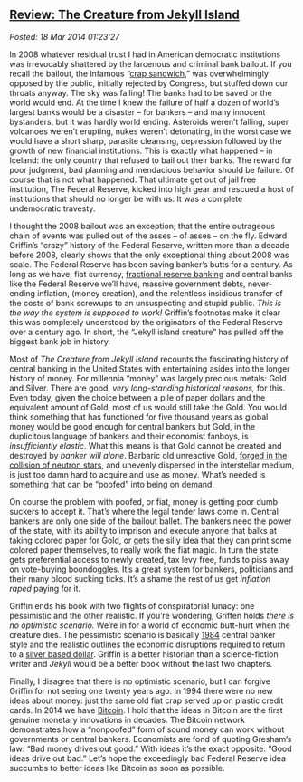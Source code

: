 
[Review: The Creature
from Jekyll Island](http://bakerjd99.wordpress.com/2014/03/17/review-the-creature-from-jekyll-island/)
----------------------------------------------------------------------------------------------------------------------------

*Posted: 18 Mar 2014 01:23:27*

In 2008 whatever residual trust I had in American democratic
institutions was irrevocably shattered by the larcenous and criminal
bank bailout. If you recall the bailout, the infamous “[crap
sandwich](http://abcnews.go.com/blogs/politics/2008/10/a-second-order/),”
was overwhelmingly opposed by the public, initially rejected by
Congress, but stuffed down our throats anyway. The sky was falling! The
banks had to be saved or the world would end. At the time I knew the
failure of half a dozen of world’s largest banks would be a disaster –
for bankers – and many innocent bystanders, but it was hardly world
ending. Asteroids weren’t falling, super volcanoes weren’t erupting,
nukes weren’t detonating, in the worst case we would have a short sharp,
parasite cleansing, depression followed by the growth of new financial
institutions. This is exactly what happened – in Iceland: the only
country that refused to bail out their banks. The reward for poor
judgment, bad planning and mendacious behavior should be failure. Of
course that is not what happened. That ultimate get out of jail free
institution, The Federal Reserve, kicked into high gear and rescued a
host of institutions that should no longer be with us. It was a complete
undemocratic travesty.

I thought the 2008 bailout was an exception; that the entire outrageous
chain of events was pulled out of the asses – of asses – on the fly.
Edward Griffin’s “crazy” history of the Federal Reserve, written more
than a decade before 2008, clearly shows that the only exceptional thing
about 2008 was scale. The Federal Reserve has been saving banker’s butts
for a century. As long as we have, fiat currency, [fractional reserve
banking](http://wiki.mises.org/wiki/Fractional\_reserve\_banking) and
central banks like the Federal Reserve we’ll have, massive government
debts, never-ending inflation, (money creation), and the relentless
insidious transfer of the costs of bank screwups to an unsuspecting and
stupid public. *This is the way the system is supposed to work!*
Griffin’s footnotes make it clear this was completely understood by the
originators of the Federal Reserve over a century ago. In short, the
“Jekyll island creature” has pulled off the biggest bank job in history.

Most of *The Creature from Jekyll Island* recounts the fascinating
history of central banking in the United States with entertaining asides
into the longer history of money. For millennia “money” was largely
precious metals: Gold and Silver. There are good, *very long-standing
historical reasons,* for this. Even today, given the choice between a
pile of paper dollars and the equivalent amount of Gold, most of us
would still take the Gold. You would think something that has functioned
for five thousand years as global money would be good enough for central
bankers but Gold, in the duplicitous language of bankers and their
economist fanboys, is *insufficiently elastic*. What this means is that
Gold cannot be created and destroyed by *banker will alone*. Barbaric
old unreactive Gold, [forged in the collision of neutron
stars](http://www.washingtonpost.com/national/health-science/origin-of-gold-found-in-rare-neutron-star-collisions/2013/07/17/a158bd46-eef2-11e2-bed3-b9b6fe264871\_story.html),
and unevenly dispersed in the interstellar medium, is just too damn hard
to acquire and use as money. What’s needed is something that can be
“poofed” into being on demand.

On course the problem with poofed, or fiat, money is getting poor dumb
suckers to accept it. That’s where the legal tender laws come in.
Central bankers are only one side of the bailout ballet. The bankers
need the power of the state, with its ability to imprison and execute
anyone that balks at taking colored paper for Gold, or gets the silly
idea that they can print some colored paper themselves, to really work
the fiat magic. In turn the state gets preferential access to newly
created, tax levy free, funds to piss away on vote-buying boondoggles.
It’s a great system for bankers, politicians and their many blood
sucking ticks. It’s a shame the rest of us get *inflation raped* paying
for it.

Griffin ends his book with two flights of conspiratorial lunacy: one
pessimistic and the other realistic. If you’re wondering, Griffen holds
*there is no optimistic scenario.* We’re in for a world of economic
butt-hurt when the creature dies. The pessimistic scenario is basically
[1984](http://en.wikipedia.org/wiki/Nineteen\_Eighty-Four) central
banker style and the realistic outlines the economic disruptions
required to return to a [silver based
dollar](http://mises.org/daily/4149). Griffin is a better historian than
a science-fiction writer and *Jekyll* would be a better book without
the last two chapters.

Finally, I disagree that there is no optimistic scenario, but I can
forgive Griffin for not seeing one twenty years ago. In 1994 there were
no new ideas about money: just the same old fiat crap served up on
plastic credit cards. In 2014 we have
[Bitcoin](https://bitcoin.org/en/). I hold that the ideas in Bitcoin are
the first genuine monetary innovations in decades. The Bitcoin network
demonstrates how a “nonpoofed” form of sound money can work without
governments or central bankers. Economists are fond of quoting Gresham’s
law: “Bad money drives out good.” With ideas it’s the exact opposite:
“Good ideas drive out bad.” Let’s hope the exceedingly bad Federal
Reserve idea succumbs to better ideas like Bitcoin as soon as possible.
